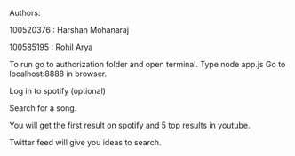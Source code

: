 Authors:

100520376 : Harshan Mohanaraj

100585195 : Rohil Arya

To run go to authorization folder and open terminal.
Type node app.js
Go to localhost:8888 in browser.

Log in to spotify (optional)

Search for a song. 

You will get the first result on spotify and 5 top results in youtube.

Twitter feed will give you ideas to search.
